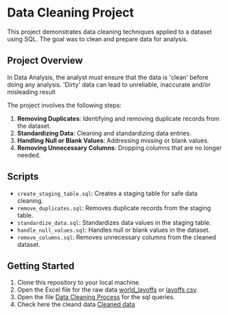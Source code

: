# Data Cleaning Project

This project demonstrates data cleaning techniques applied to a dataset using SQL. The goal was to clean and prepare data for analysis.

## Project Overview
In Data Analysis, the analyst must ensure that the data is 'clean' before doing any analysis. 'Dirty' data can lead to unreliable, inaccurate and/or misleading result

The project involves the following steps:
1. **Removing Duplicates**: Identifying and removing duplicate records from the dataset.
2. **Standardizing Data**: Cleaning and standardizing data entries.
3. **Handling Null or Blank Values**: Addressing missing or blank values.
4. **Removing Unnecessary Columns**: Dropping columns that are no longer needed.

## Scripts

- `create_staging_table.sql`: Creates a staging table for safe data cleaning.
- `remove_duplicates.sql`: Removes duplicate records from the staging table.
- `standardize_data.sql`: Standardizes data values in the staging table.
- `handle_null_values.sql`: Handles null or blank values in the dataset.
- `remove_columns.sql`: Removes unnecessary columns from the cleaned dataset.

## Getting Started
1. Clone this repository to your local machine.
2. Open the Excel file for the raw data [world_layoffs](https://github.com/Sakshi-Rani-21/HR-Analytics-Dashboard-Excel/blob/0fe73d91700f8b5ee5bc39d2d1395d55839cab75/hr%20analytics%20dashboard.xlsx) or [layoffs csv](https://github.com/Sakshi-Rani-21/Data-Cleaning-in-PostgreSQL/blob/main/layoffs.csv).
3. Open the file [Data Cleaning Process](https://github.com/Sakshi-Rani-21/Data-Cleaning-in-PostgreSQL/blob/main/data%20cleaning.sql) for the sql queries.
4. Check here the cleand data [Cleaned data](https://github.com/Sakshi-Rani-21/Data-Cleaning-in-PostgreSQL/blob/f96a7d78555143ffb0f86d6f6607d384083f4782/cleaned%20data.csv)






